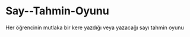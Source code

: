 Say--Tahmin-Oyunu
=================

Her öğrencinin mutlaka bir kere yazdığı veya yazacağı sayı tahmin oyunu
